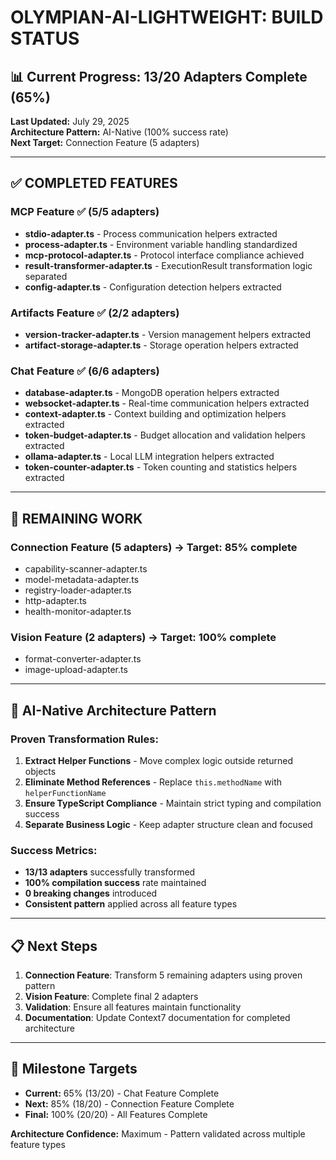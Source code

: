 # OLYMPIAN-AI-LIGHTWEIGHT: BUILD STATUS

## 📊 Current Progress: 13/20 Adapters Complete (65%)

**Last Updated:** July 29, 2025  
**Architecture Pattern:** AI-Native (100% success rate)  
**Next Target:** Connection Feature (5 adapters)

---

## ✅ COMPLETED FEATURES

### MCP Feature ✅ (5/5 adapters)
- **stdio-adapter.ts** - Process communication helpers extracted
- **process-adapter.ts** - Environment variable handling standardized  
- **mcp-protocol-adapter.ts** - Protocol interface compliance achieved
- **result-transformer-adapter.ts** - ExecutionResult transformation logic separated
- **config-adapter.ts** - Configuration detection helpers extracted

### Artifacts Feature ✅ (2/2 adapters)
- **version-tracker-adapter.ts** - Version management helpers extracted
- **artifact-storage-adapter.ts** - Storage operation helpers extracted

### Chat Feature ✅ (6/6 adapters)
- **database-adapter.ts** - MongoDB operation helpers extracted
- **websocket-adapter.ts** - Real-time communication helpers extracted  
- **context-adapter.ts** - Context building and optimization helpers extracted
- **token-budget-adapter.ts** - Budget allocation and validation helpers extracted
- **ollama-adapter.ts** - Local LLM integration helpers extracted
- **token-counter-adapter.ts** - Token counting and statistics helpers extracted

---

## 🎯 REMAINING WORK

### Connection Feature (5 adapters) → Target: 85% complete
- capability-scanner-adapter.ts
- model-metadata-adapter.ts
- registry-loader-adapter.ts  
- http-adapter.ts
- health-monitor-adapter.ts

### Vision Feature (2 adapters) → Target: 100% complete
- format-converter-adapter.ts
- image-upload-adapter.ts

---

## 🔧 AI-Native Architecture Pattern

### Proven Transformation Rules:
1. **Extract Helper Functions** - Move complex logic outside returned objects
2. **Eliminate Method References** - Replace `this.methodName` with `helperFunctionName`
3. **Ensure TypeScript Compliance** - Maintain strict typing and compilation success
4. **Separate Business Logic** - Keep adapter structure clean and focused

### Success Metrics:
- **13/13 adapters** successfully transformed
- **100% compilation success** rate maintained
- **0 breaking changes** introduced
- **Consistent pattern** applied across all feature types

---

## 📋 Next Steps

1. **Connection Feature**: Transform 5 remaining adapters using proven pattern
2. **Vision Feature**: Complete final 2 adapters
3. **Validation**: Ensure all features maintain functionality
4. **Documentation**: Update Context7 documentation for completed architecture

---

## 🚀 Milestone Targets

- **Current:** 65% (13/20) - Chat Feature Complete
- **Next:** 85% (18/20) - Connection Feature Complete  
- **Final:** 100% (20/20) - All Features Complete

**Architecture Confidence:** Maximum - Pattern validated across multiple feature types
